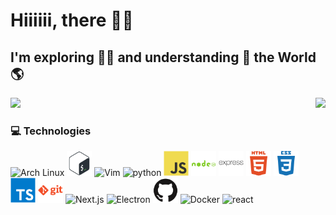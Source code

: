 # Hiiiiii, there 🖖👋

## I'm exploring 🕵️‍♀️ and understanding 🤔 the World 🌎

<div>
  <!--Stats-->
  <a href="https://github-readme-stats.vercel.app/api?username=marilira&show_icons=true&theme=radical">
    <img src="https://github-readme-stats.vercel.app/api?username=marilira&show_icons=true&theme=radical&count_private=true" />
  </a>
  <!--Languages-->
  <a href="https://github.com/marilira/github-readme-stats">
    <img align="right" src="https://github-readme-stats.vercel.app/api/top-langs/?username=marilira&theme=radical&layout=compact" />
  </a>
</div>

### 💻 Technologies
<p>
  <img src="https://user-images.githubusercontent.com/69325164/116326598-353ea700-a79b-11eb-8989-881ad1da6bad.png" alt="Arch Linux" width="40" height="40" />
  
  <img src="/Assets/icons/bash-original.svg" alt="bash" width="40" height="40"/>
  
  <img src="https://user-images.githubusercontent.com/69325164/116598789-a5653e00-a8fd-11eb-9da7-e4c807131861.png" alt="Vim" width="40" height="40"/>
  
  <img src="https://user-images.githubusercontent.com/69325164/116326935-0d037800-a79c-11eb-9782-4afe72ed6893.png" alt="python" width="40" height="40" />
  
  <img src="/Assets/icons/javascript-original.svg" alt="javascript" width="40" height="40" />
  
  <img src="/Assets/icons/nodejs.svg" alt="node.js" width="40" height="40" />
  
  <img src="/Assets/icons/express-original.svg" alt="express" width="40" height="40" />
  
  <img src="/Assets/icons/html5.svg" alt="html5" width="40" height="40" />
  
  <img src="/Assets/icons/css3.svg" alt="css3" width="40" height="40"/>
  
  <img src="/Assets/icons/typescript-original.svg" alt="typescript" width="40" height="40" />
  
  <img src="/Assets/icons/git.svg" alt="git" width="40" height="40" />
  
  <img src="https://user-images.githubusercontent.com/69325164/116599311-4c49da00-a8fe-11eb-9035-11c51bb100d0.png" alt="Next.js" width="40" height="40" />
  
  <img src="https://user-images.githubusercontent.com/69325164/116599438-7ac7b500-a8fe-11eb-8122-e3d00edb512b.png" alt="Electron" width="40" height="40" />
  
  <img src="/Assets/icons/github-original.svg" alt="github" width="40" height="40" />
  
  <img src="https://user-images.githubusercontent.com/69325164/116599670-c7ab8b80-a8fe-11eb-81af-3dcdd374c460.png" alt="Docker" width="50" height="40" />
  
  <img src="https://user-images.githubusercontent.com/69325164/116326823-c877dc80-a79b-11eb-8934-09d79a67e596.png" alt="react" width="60" height="40" />
</p>

<!--
**marilira/marilira** is a ✨ _special_ ✨ repository because its `README.md` (this file) appears on your GitHub profile.

Here are some ideas to get you started:

- 🔭 I’m currently working on ...
- 🌱 I’m currently learning ...
- 👯 I’m looking to collaborate on ...
- 🤔 I’m looking for help with ...
- 💬 Ask me about ...
- 📫 How to reach me: ...
- 😄 Pronouns: ...
- ⚡ Fun fact: ...
-->
